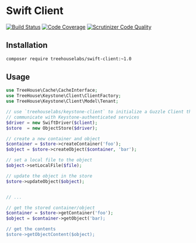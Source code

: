 Swift Client
============

[![Build Status](https://travis-ci.org/treehouselabs/swift-client.svg)](https://travis-ci.org/treehouselabs/swift-client)
[![Code Coverage](https://scrutinizer-ci.com/g/treehouselabs/swift-client/badges/coverage.png)](https://scrutinizer-ci.com/g/treehouselabs/swift-client/)
[![Scrutinizer Code Quality](https://scrutinizer-ci.com/g/treehouselabs/swift-client/badges/quality-score.png)](https://scrutinizer-ci.com/g/treehouselabs/swift-client/)

## Installation

```sh
composer require treehouselabs/swift-client:~1.0
```

## Usage

```php
use TreeHouse\Cache\CacheInterface;
use TreeHouse\Keystone\Client\ClientFactory;
use TreeHouse\Keystone\Client\Model\Tenant;

// use `treehouselabs/keystone-client` to initialize a Guzzle Client that can
// communicate with Keystone-authenticated services
$driver = new SwiftDriver($client);
$store  = new ObjectStore($driver);

// create a new container and object
$container = $store->createContainer('foo');
$object = $store->createObject($container, 'bar');

// set a local file to the object
$object->setLocalFile($file);

// update the object in the store
$store->updateObject($object);


// ...

// get the stored container/object
$container = $store->getContainer('foo');
$object = $container->getObject('bar);

// get the contents
$store->getObjectContent($object);
```
